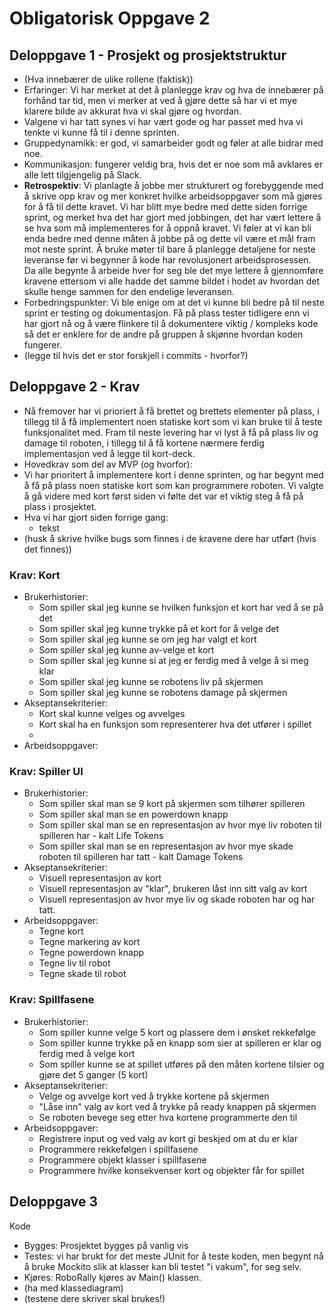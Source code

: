 # Obligatorisk Oppgave 2

## Deloppgave 1 - Prosjekt og prosjektstruktur
*   (Hva innebærer de ulike rollene (faktisk))
*   Erfaringer: Vi har merket at det å planlegge krav og hva de innebærer på forhånd tar tid, men vi merker at ved å 
gjøre dette så har vi et mye klarere bilde av akkurat hva vi skal gjøre og hvordan.
*   Valgene vi har tatt synes vi har vært gode og har passet med hva vi tenkte vi kunne få til i denne sprinten.
*   Gruppedynamikk: er god, vi samarbeider godt og føler at alle bidrar med noe.
*   Kommunikasjon: fungerer veldig bra, hvis det er noe som må avklares er alle lett tilgjengelig på Slack.
*   **Retrospektiv**: Vi planlagte å jobbe mer strukturert og forebyggende med å skrive opp krav og mer konkret hvilke arbeidsoppgaver som
må gjøres for å få til dette kravet. Vi har blitt mye bedre med dette siden forrige sprint, og merket hva det har gjort
med jobbingen, det har vært lettere å se hva som må implementeres for å oppnå kravet. Vi føler at vi kan bli enda bedre
med denne måten å jobbe på og dette vil være et mål fram mot neste sprint.
Å bruke møter til bare å planlegge detaljene for neste leveranse før vi begynner å kode har revolusjonert arbeidsprosessen.
Da alle begynte å arbeide hver for seg ble det mye lettere å gjennomføre kravene ettersom vi alle hadde det samme bildet
 i hodet av hvordan det skulle henge sammen for den endelige leveransen.
*   Forbedringspunkter: Vi ble enige om at det vi kunne bli bedre på til neste sprint er testing og dokumentasjon. 
Få på plass tester tidligere enn vi har gjort nå og å være flinkere til å dokumentere viktig / kompleks kode så det er 
enklere for de andre på gruppen å skjønne hvordan koden fungerer.
*   (legge til hvis det er stor forskjell i commits - hvorfor?)

## Deloppgave 2 - Krav
*   Nå fremover har vi prioriert å få brettet og brettets elementer på plass, i tillegg til å få implementert noen
statiske kort som vi kan bruke til å teste funksjonalitet med. Fram til neste levering har vi lyst å få på plass liv og 
damage til roboten, i tillegg til å få kortene nærmere ferdig implementasjon ved å legge til kort-deck.
* Hovedkrav som del av MVP (og hvorfor): 
*   Vi har prioritert å implementere kort i denne sprinten, og har begynt med å få på plass noen statiske kort som kan
programmere roboten. Vi valgte å gå videre med kort først siden vi følte det var et viktig steg å få på plass i prosjektet.
* Hva vi har gjort siden forrige gang:
    *   tekst
*   (husk å skrive hvilke bugs som finnes i de kravene dere har utført (hvis det finnes))

### Krav: Kort
*   Brukerhistorier:
    *   Som spiller skal jeg kunne se hvilken funksjon et kort har ved å se på det
    *   Som spiller skal jeg kunne trykke på et kort for å velge det
    *   Som spiller skal jeg kunne se om jeg har valgt et kort
    *   Som spiller skal jeg kunne av-velge et kort
    *   Som spiller skal jeg kunne si at jeg er ferdig med å velge å si meg klar
    *   Som spiller skal jeg kunne se robotens liv på skjermen
    *   Som spiller skal jeg kunne se robotens damage på skjermen
*   Akseptansekriterier:
    *   Kort skal kunne velges og avvelges
    *   Kort skal ha en funksjon som representerer hva det utfører i spillet
    * 
*   Arbeidsoppgaver:

### Krav: Spiller UI
*   Brukerhistorier:
    *   Som spiller skal man se 9 kort på skjermen som tilhører spilleren
    *   Som spiller skal man se en powerdown knapp
    *   Som spiller skal man se en representasjon av hvor mye liv roboten til spilleren har - kalt Life Tokens
    *   Som spiller skal man se en representasjon av hvor mye skade roboten til spilleren har tatt - kalt Damage Tokens
*   Akseptansekriterier:
    *   Visuell representasjon av kort 
    *   Visuell representasjon av "klar", brukeren låst inn sitt valg av kort
    *   Visuell representasjon av  hvor mye liv og skade roboten har og har tatt.
*   Arbeidsoppgaver:
    *   Tegne kort
    *   Tegne markering av kort
    *   Tegne powerdown knapp 
    *   Tegne liv til robot
    *   Tegne skade til robot

### Krav: Spillfasene
*   Brukerhistorier:
    *   Som spiller kunne velge 5 kort og plassere dem i ønsket rekkefølge
    *   Som spiller kunne trykke på en knapp som sier at spilleren er klar og ferdig med å velge kort
    *   Som spiller kunne se at spillet utføres på den måten kortene tilsier og gjøre det 5 ganger (5 kort)
*   Akseptansekriterier:
    *   Velge og avvelge kort ved å trykke kortene på skjermen
    *   "Låse inn" valg av kort ved å trykke på ready knappen på skjermen
    *    Se roboten bevege seg etter hva kortene programmerte den til
*   Arbeidsoppgaver:
    *   Registrere input og ved valg av kort gi beskjed om at du er klar
    *   Programmere rekkefølgen i spillfasene
    *   Programmere objekt klasser i spillfasene
    *   Programmere hvilke konsekvenser kort og objekter får for spillet

## Deloppgave 3
Kode
*   Bygges: Prosjektet bygges på vanlig vis
*   Testes: vi har brukt for det meste JUnit for å teste koden, men begynt nå å bruke Mockito slik at klasser kan bli 
testet "i vakum", for seg selv.
*   Kjøres: RoboRally kjøres av Main() klassen.
*   (ha med klassediagram)
*   (testene dere skriver skal brukes!)